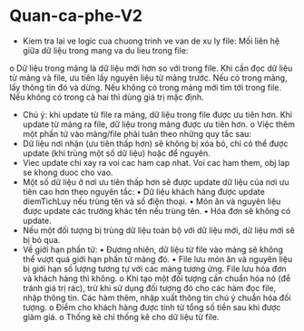 # Quan-ca-phe-V2
-	Kiem tra lai ve logic cua chuong trinh ve van de xu ly file:
Mối liên hệ giữa dữ liệu trong mang va du lieu trong file:

o	Dữ liệu trong mảng là dữ liệu mới hơn so với trong file. Khi cần đọc dữ liệu từ mảng và file, ưu tiên lấy nguyên liệu từ mảng trước. Nếu có trong mảng, lấy thông tin đó và dừng. Nếu không có trong mảng mới tìm tới trong file. Nếu không có trong cả hai thì dùng giá trị mặc định.
 - Chú ý: khi update từ file ra mảng, dữ liệu trong file được ưu tiên hơn. Khi update từ mảng ra file, dữ liệu trong mảng được ưu tiên hơn.
o	Việc thêm một phần tử vào mảng/file phải tuân theo những quy tắc sau:
 - Dữ liệu nơi nhận (ưu tiên thấp hơn) sẽ không bị xóa bỏ, chỉ có thể được update (khi trùng một số dữ liệu) hoặc để nguyên.
 - Viec update chi xay ra voi cac ham cap nhat. Voi cac ham them, obj lap se khong duoc cho vao.
 - Một số dữ liệu ở nơi ưu tiên thấp hơn sẽ được update dữ liệu của nơi ưu tiên cao hơn theo nguyên tắc:
•	Dữ liệu khách hàng được update diemTichLuy nếu trùng  tên và số điện thoại.
•	Món ăn và nguyên liệu được update các trường khác tên nếu trùng tên.
•	Hóa đơn sẽ không có update.
 - Nếu một đối tượng bị trùng dữ liệu toàn bộ với dữ liệu mới, dữ liệu mới sẽ bị bỏ qua.
 - Về giới hạn phần tử:
•	Đương nhiên, dữ liệu từ file vào mảng sẽ không thể vượt quá giới hạn phần tử mảng đó.
•	File lưu món ăn và nguyên liệu bị giới hạn số lượng tương tự với các mảng tương ứng. File lưu hóa đơn và khách hàng thì không.
o	Khi tạo một đối tượng cần chuẩn hóa nó (để tránh giá trị rác), trừ khi sử dụng đối tượng đó cho các hàm đọc file, nhập thông tin. Các hàm thêm, nhập xuất thông tin chú ý chuẩn hóa đối tượng.
o	Điểm cho khách hàng được tính từ tổng số tiền sau khi được giảm giá.
o	Thống kê chỉ thống kê cho dữ liệu từ file.
